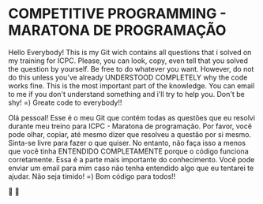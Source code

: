 COMPETITIVE PROGRAMMING - MARATONA DE PROGRAMAÇÃO
==================================================================
Hello Everybody! This is my Git wich contains all questions that i solved on my training for ICPC.
Please, you can look, copy, even tell that you solved the question by yourself. Be free to do whatever you want.
However, do not do this unless you've already UNDERSTOOD COMPLETELY why the code works fine. This is the most important part of the knowledge.
You can email to me if you don't understand something and i'll try to help you. Don't be shy! =)
Greate code to everybody!!

Olá pessoal! Esse é o meu Git que contém todas as questões que eu resolvi durante meu treino para ICPC - Maratona de programação.
Por favor, você pode olhar, copiar, até mesmo dizer que resolveu a questão por si mesmo. Sinta-se livre para fazer o que quiser.
No entanto, não faça isso a menos que você tinha ENTENDIDO COMPLETAMENTE porque o código funciona corretamente. Essa é a parte mais importante do conhecimento.
Você pode enviar um email para mim caso não tenha entendido algo que eu tentarei te ajudar. Não seja tímido! =)
Bom código para todos!!

:tada: :tada: